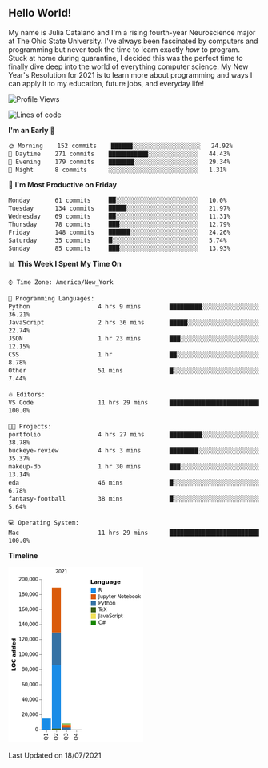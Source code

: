 ## Hello World!

My name is Julia Catalano and I'm a rising fourth-year Neuroscience major at The Ohio State University. I've always been fascinated by computers and programming but never took the time to learn exactly *how* to program. Stuck at home during quarantine, I decided this was the perfect time to finally dive deep into the world of everything computer science. My New Year's Resolution for 2021 is to learn more about programming and ways I can apply it to my education, future jobs, and everyday life! 


<!--START_SECTION:waka-->
![Profile Views](http://img.shields.io/badge/Profile%20Views-107-blue)

![Lines of code](https://img.shields.io/badge/From%20Hello%20World%20I%27ve%20Written-211371%20lines%20of%20code-blue)

**I'm an Early 🐤** 

```text
🌞 Morning    152 commits    ██████░░░░░░░░░░░░░░░░░░░   24.92% 
🌆 Daytime    271 commits    ███████████░░░░░░░░░░░░░░   44.43% 
🌃 Evening    179 commits    ███████░░░░░░░░░░░░░░░░░░   29.34% 
🌙 Night      8 commits      ░░░░░░░░░░░░░░░░░░░░░░░░░   1.31%

```
📅 **I'm Most Productive on Friday** 

```text
Monday       61 commits     ██░░░░░░░░░░░░░░░░░░░░░░░   10.0% 
Tuesday      134 commits    █████░░░░░░░░░░░░░░░░░░░░   21.97% 
Wednesday    69 commits     ██░░░░░░░░░░░░░░░░░░░░░░░   11.31% 
Thursday     78 commits     ███░░░░░░░░░░░░░░░░░░░░░░   12.79% 
Friday       148 commits    ██████░░░░░░░░░░░░░░░░░░░   24.26% 
Saturday     35 commits     █░░░░░░░░░░░░░░░░░░░░░░░░   5.74% 
Sunday       85 commits     ███░░░░░░░░░░░░░░░░░░░░░░   13.93%

```


📊 **This Week I Spent My Time On** 

```text
⌚︎ Time Zone: America/New_York

💬 Programming Languages: 
Python                   4 hrs 9 mins        █████████░░░░░░░░░░░░░░░░   36.21% 
JavaScript               2 hrs 36 mins       █████░░░░░░░░░░░░░░░░░░░░   22.74% 
JSON                     1 hr 23 mins        ███░░░░░░░░░░░░░░░░░░░░░░   12.15% 
CSS                      1 hr                ██░░░░░░░░░░░░░░░░░░░░░░░   8.78% 
Other                    51 mins             █░░░░░░░░░░░░░░░░░░░░░░░░   7.44%

🔥 Editors: 
VS Code                  11 hrs 29 mins      █████████████████████████   100.0%

🐱‍💻 Projects: 
portfolio                4 hrs 27 mins       █████████░░░░░░░░░░░░░░░░   38.78% 
buckeye-review           4 hrs 3 mins        ████████░░░░░░░░░░░░░░░░░   35.37% 
makeup-db                1 hr 30 mins        ███░░░░░░░░░░░░░░░░░░░░░░   13.14% 
eda                      46 mins             █░░░░░░░░░░░░░░░░░░░░░░░░   6.78% 
fantasy-football         38 mins             █░░░░░░░░░░░░░░░░░░░░░░░░   5.64%

💻 Operating System: 
Mac                      11 hrs 29 mins      █████████████████████████   100.0%

```

**Timeline**

![Chart not found](https://raw.githubusercontent.com/juliacat23/juliacat23/main/charts/bar_graph.png) 


 Last Updated on 18/07/2021
<!--END_SECTION:waka-->

